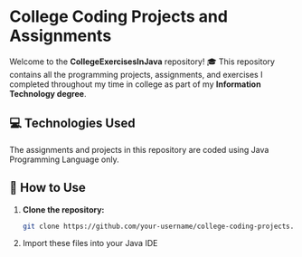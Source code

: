 # College Coding Projects and Assignments

Welcome to the **CollegeExercisesInJava** repository! 🎓 This repository contains all the programming projects, assignments, and exercises I completed throughout my time in college as part of my **Information Technology degree**.

## 💻 Technologies Used

The assignments and projects in this repository are coded using Java Programming Language only.

## 🧾 How to Use

1. **Clone the repository:**
   ```bash
   git clone https://github.com/your-username/college-coding-projects.git

2. Import these files into your Java IDE



